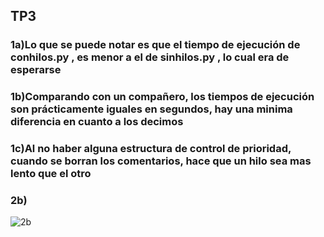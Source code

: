 ## TP3

### 1a)Lo que se puede notar es que el tiempo de ejecución de conhilos.py , es menor a el de sinhilos.py , lo cual era de esperarse
### 1b)Comparando con un compañero, los tiempos de ejecución son prácticamente iguales en segundos, hay una minima diferencia en cuanto a los decimos
### 1c)Al no haber alguna estructura de control de prioridad, cuando se borran los comentarios, hace que un hilo sea mas lento que el otro

### 2b) 
![2b](https://github.com/mbazerque/ASO2024TPs/assets/142848887/85f2706f-0524-45a5-b1e0-7964549574e3)
